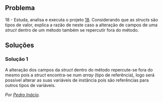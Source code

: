 ## Problema

18 - Estuda, analisa e executa o projeto [18](../../problemas/03_poo/18). Considerando que as
_structs_ são tipos de valor, explica a razão de neste caso a alteração de
campos de uma _struct_ dentro de um método também se repercutir fora do método.

## Soluções

### Solução 1

A alteração dos campos da _struct_ dentro do método repercute-se fora do mesmo
pois a _struct_ encontra-se num _array_ (tipo de referência), logo será possível
alterar as suas variáveis de instância pois são referências para outros tipos
de variáveis.

*Por [Pedro Inácio](https://github.com/PmaiWoW).*